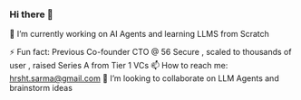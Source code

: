 ### Hi there 👋

<!--
**linux-devil/linux-devil** is a ✨ _special_ ✨ repository because its `README.md` (this file) appears on your GitHub profile.

Here are some ideas to get you started:

- 🔭 I’m currently working on AI hardware and AI platform 56 Secure
- 👯 I’m looking to collaborate on LLM Agents
- 💬 Ask me about ...
- 📫 How to reach me: 
- 😄 Pronouns: ...
- ⚡ Fun fact: ...
-->


🔭 I’m currently working on AI Agents and learning LLMS from Scratch

⚡ Fun fact: Previous Co-founder CTO @ 56 Secure , scaled to thousands of user , raised Series A from Tier 1 VCs
📫 How to reach me: hrsht.sarma@gmail.com
👯 I’m looking to collaborate on LLM Agents and brainstorm ideas


